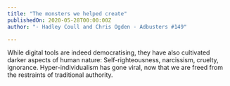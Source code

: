 ```yaml
---
title: "The monsters we helped create"
publishedOn: 2020-05-28T00:00:00Z
author: "- Hadley Coull and Chris Ogden - Adbusters #149"

---
```


While digital tools are indeed democratising, they have also cultivated darker aspects of human nature: Self-righteousness, narcissism, cruelty, ignorance. Hyper-individualism has gone viral, now that we are freed from the restraints of traditional authority.